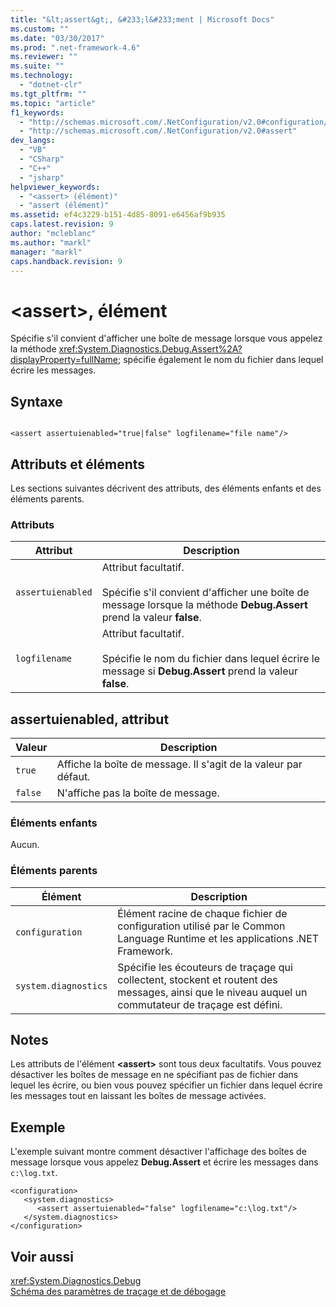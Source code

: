 ```yaml
---
title: "&lt;assert&gt;, &#233;l&#233;ment | Microsoft Docs"
ms.custom: ""
ms.date: "03/30/2017"
ms.prod: ".net-framework-4.6"
ms.reviewer: ""
ms.suite: ""
ms.technology: 
  - "dotnet-clr"
ms.tgt_pltfrm: ""
ms.topic: "article"
f1_keywords: 
  - "http://schemas.microsoft.com/.NetConfiguration/v2.0#configuration/system.diagnostics/assert"
  - "http://schemas.microsoft.com/.NetConfiguration/v2.0#assert"
dev_langs: 
  - "VB"
  - "CSharp"
  - "C++"
  - "jsharp"
helpviewer_keywords: 
  - "<assert> (élément)"
  - "assert (élément)"
ms.assetid: ef4c3229-b151-4d85-8091-e6456af9b935
caps.latest.revision: 9
author: "mcleblanc"
ms.author: "markl"
manager: "markl"
caps.handback.revision: 9
---
```

# &lt;assert&gt;, &#233;l&#233;ment
Spécifie s'il convient d'afficher une boîte de message lorsque vous appelez la méthode <xref:System.Diagnostics.Debug.Assert%2A?displayProperty=fullName>; spécifie également le nom du fichier dans lequel écrire les messages.  
  
## Syntaxe  
  
```  
  
<assert assertuienabled="true|false" logfilename="file name"/>  
```  
  
## Attributs et éléments  
 Les sections suivantes décrivent des attributs, des éléments enfants et des éléments parents.  
  
### Attributs  
  
|Attribut|Description|  
|--------------|-----------------|  
|`assertuienabled`|Attribut facultatif.<br /><br /> Spécifie s'il convient d'afficher une boîte de message lorsque la méthode **Debug.Assert** prend la valeur **false**.|  
|`logfilename`|Attribut facultatif.<br /><br /> Spécifie le nom du fichier dans lequel écrire le message si **Debug.Assert** prend la valeur **false**.|  
  
## assertuienabled, attribut  
  
|Valeur|Description|  
|------------|-----------------|  
|`true`|Affiche la boîte de message.  Il s'agit de la valeur par défaut.|  
|`false`|N'affiche pas la boîte de message.|  
  
### Éléments enfants  
 Aucun.  
  
### Éléments parents  
  
|Élément|Description|  
|-------------|-----------------|  
|`configuration`|Élément racine de chaque fichier de configuration utilisé par le Common Language Runtime et les applications .NET Framework.|  
|`system.diagnostics`|Spécifie les écouteurs de traçage qui collectent, stockent et routent des messages, ainsi que le niveau auquel un commutateur de traçage est défini.|  
  
## Notes  
 Les attributs de l'élément **\<assert\>** sont tous deux facultatifs.  Vous pouvez désactiver les boîtes de message en ne spécifiant pas de fichier dans lequel les écrire, ou bien vous pouvez spécifier un fichier dans lequel écrire les messages tout en laissant les boîtes de message activées.  
  
## Exemple  
 L'exemple suivant montre comment désactiver l'affichage des boîtes de message lorsque vous appelez **Debug.Assert** et écrire les messages dans `c:\log.txt`.  
  
```  
<configuration>  
   <system.diagnostics>  
      <assert assertuienabled="false" logfilename="c:\log.txt"/>  
   </system.diagnostics>  
</configuration>  
```  
  
## Voir aussi  
 <xref:System.Diagnostics.Debug>   
 [Schéma des paramètres de traçage et de débogage](../../../../../docs/framework/configure-apps/file-schema/trace-debug/index.md)